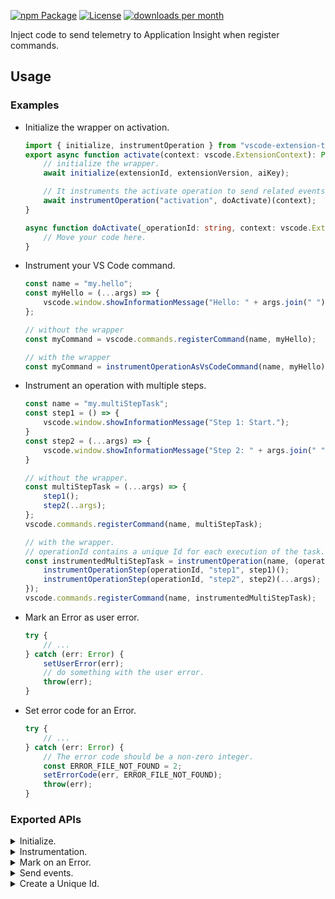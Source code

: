 [![npm Package](https://img.shields.io/npm/v/vscode-extension-telemetry-wrapper.svg)](https://www.npmjs.org/package/vscode-extension-telemetry-wrapper)
[![License](https://img.shields.io/npm/l/express.svg)](https://github.com/eskibear/vscode-extension-telemetry-wrapper/blob/master/LICENSE)
[![downloads per month](https://img.shields.io/npm/dm/vscode-extension-telemetry-wrapper.svg)](https://www.npmjs.org/package/vscode-extension-telemetry-wrapper)

Inject code to send telemetry to Application Insight when register commands.

## Usage
### Examples
- Initialize the wrapper on activation.
    ```ts
    import { initialize, instrumentOperation } from "vscode-extension-telemetry-wrapper";
    export async function activate(context: vscode.ExtensionContext): Promise<void> {
        // initialize the wrapper.
        await initialize(extensionId, extensionVersion, aiKey);

        // It instruments the activate operation to send related events.
        await instrumentOperation("activation", doActivate)(context);
    }

    async function doActivate(_operationId: string, context: vscode.ExtensionContext): Promise<void> {
        // Move your code here.
    }
    ```

- Instrument your VS Code command.
    ```ts
    const name = "my.hello";
    const myHello = (...args) => {
        vscode.window.showInformationMessage("Hello: " + args.join(" "));
    };

    // without the wrapper
    const myCommand = vscode.commands.registerCommand(name, myHello);

    // with the wrapper
    const myCommand = instrumentOperationAsVsCodeCommand(name, myHello);
    ```

- Instrument an operation with multiple steps.
    ```ts
    const name = "my.multiStepTask";
    const step1 = () => {
        vscode.window.showInformationMessage("Step 1: Start.");
    }
    const step2 = (...args) => {
        vscode.window.showInformationMessage("Step 2: " + args.join(" "));
    }

    // without the wrapper.
    const multiStepTask = (...args) => {
        step1();
        step2(..args);
    };
    vscode.commands.registerCommand(name, multiStepTask);

    // with the wrapper.
    // operationId contains a unique Id for each execution of the task.
    const instrumentedMultiStepTask = instrumentOperation(name, (operationId, ...args) => {
        instrumentOperationStep(operationId, "step1", step1)();
        instrumentOperationStep(operationId, "step2", step2)(...args);
    });
    vscode.commands.registerCommand(name, instrumentedMultiStepTask);
    ```

- Mark an Error as user error.
    ```ts
    try {
        // ...
    } catch (err: Error) {
        setUserError(err);
        // do something with the user error.
        throw(err);
    }
    ```

- Set error code for an Error.
    ```ts
    try {
        // ...
    } catch (err: Error) {
        // The error code should be a non-zero integer.
        const ERROR_FILE_NOT_FOUND = 2;
        setErrorCode(err, ERROR_FILE_NOT_FOUND);
        throw(err);
    }
    ```

### Exported APIs

<details><summary>Initialize.</summary>

```typescript
/**
 * Initialize TelemetryReporter by parsing attributes from a JSON file.
 * It reads these attributes: publisher, name, version, aiKey.
 * @param jsonFilepath absolute path of a JSON file.
 */
function initializeFromJsonFile(jsonFilepath: string, options?: IOptions): Promise<void>;

/**
 * Initialize TelemetryReporter from given attributes.
 * @param extensionId Identifier of the extension, used as prefix of EventName in telemetry data.
 * @param version Version of the extension.
 * @param aiKey Key of Application Insights.
 */
function initialize(extensionId: string, version: string, aiKey: string, options?: IOptions): void;
```
Note:
a) if `options.debug` is set `true`, events will be also print to console.
b) if `options.firstParty` is set `true`, sensitive information will be wiped out from events for GDPR concern.
</details>

<details><summary>Instrumentation.</summary>

* Instrument an operation.
```typescript
/**
 * Instrument callback for a command to auto send OPEARTION_START, OPERATION_END, ERROR telemetry.
 * @param operationName For extension activation, use "activation", for VS Code commands, use command name.
 * @param cb The callback function with a unique Id passed by its 1st parameter.
 * @returns The instrumented callback.
 */
function instrumentOperation(operationName: string, cb: (_operationId: string, ...args: any[]) => any): (...args: any[]) => any;
```

* Instrument a VS Code command.
```ts
/**
 * A shortcut to instrument and operation and register it as a VSCode command.
 * Note that operation Id will no longer be accessible in this approach.
 * @param command A unique identifier for the command.
 * @param cb A command handler function.
 */
export function instrumentOperationAsVsCodeCommand(command: string, cb: (...args: any[]) => any): vscode.Disposable;
```
</details>

<details><summary>Mark on an Error.</summary>

```typescript
/**
 * Mark an Error instance as a user error.
 */
function setUserError(err: Error): void;

/**
 * Set custom error code or an Error instance.
 * @param errorCode A custom error code.
 */
function setErrorCode(err: Error, errorCode: number): void;
```
</details>

<details><summary>Send events.</summary>

```ts
/**
 * Send OPERATION_START event.
 * @param operationId Unique id of the operation.
 * @param operationName Name of the operation.
 */
function sendOperationStart(operationId: string, operationName: string): void;

/**
 * Send OPERATION_END event.
 * @param operationId Unique id of the operation.
 * @param operationName Name of the operation.
 * @param duration Time elapsed for the operation, in milliseconds.
 * @param err An optional Error instance if occurs during the operation.
 */
function sendOperationEnd(operationId: string, operationName: string, duration: number, err?: Error): void;

/**
 * Send an ERROR event.
 * @param err An Error instance.
 */
export declare function sendError(err: Error): void;

/**
 * Send an ERROR event during an operation, carrying id and name of the oepration.
 * @param operationId Unique id of the operation.
 * @param operationName Name of the operation.
 * @param err An Error instance containing details.
 */
function sendOperationalError(operationId: string, operationName: string, err: Error): void;

 /**
  * Send an INFO event during an operation.
  * @param operationId Unique id of the operation.
  * @param data Values of string type go to customDimensions, values of number type go to customMeasurements.
  */
export function sendInfo(operationId: string, data: { [key: string]: string | number }): void;

/**
 * Send an INFO event during an operation.
 * Note that: operationId will overwrite dimensions['operationId'] if it exists.
 * @param operationId Unique id of the operation.
 * @param dimensions The object recorded as customDimensions.
 * @param measurements The object recored as customMeasurements.
 */
export function sendInfo(
    operationId: string,
    dimensions: { [key: string]: string },
    measurements: { [key: string]: number }
): void;
```

</details>

<details><summary>Create a Unique Id.</summary>

```ts
/**
 * Create a UUID string using uuid.v4().
 */
function createUuid(): string;
```
</details>
